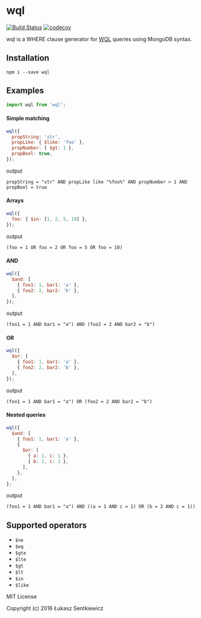 # wql
[![Build Status](https://travis-ci.org/lsentkiewicz/wql.svg?branch=master)](https://travis-ci.org/lsentkiewicz/wql)
[![codecov](https://codecov.io/gh/lsentkiewicz/wql/branch/master/graph/badge.svg)](https://codecov.io/gh/lsentkiewicz/wql)

wql is a WHERE clause generator for [WQL](https://msdn.microsoft.com/en-us/library/aa394606(v=vs.85).aspx) queries using MongoDB syntax.  

## Installation

```
npm i --save wql
```


## Examples

```js
import wql from 'wql';
```

#### Simple matching

```js
wql({
  propString: 'str',
  propLike: { $like: 'foo' },
  propNumber: { $gt: 1 },
  propBool: true,
});
```
output
```
propString = "str" AND propLike like "%foo%" AND propNumber > 1 AND propBool = true
```


#### Arrays
```js
wql({
  foo: { $in: [1, 2, 5, 10] },
});
```
output
```
(foo = 1 OR foo = 2 OR foo = 5 OR foo = 10)
```

#### AND
```js
wql({
  $and: [
    { foo1: 1, bar1: 'a' },
    { foo2: 2, bar2: 'b' },
  ],
});
```
output
```
(foo1 = 1 AND bar1 = "a") AND (foo2 = 2 AND bar2 = "b")
```

#### OR
```js
wql({
  $or: [
    { foo1: 1, bar1: 'a' },
    { foo2: 2, bar2: 'b' },
  ],
});
```
output
```
(foo1 = 1 AND bar1 = "a") OR (foo2 = 2 AND bar2 = "b")
```


#### Nested queries
```js
wql({
  $and: [
    { foo1: 1, bar1: 'a' },
    {
      $or: [
        { a: 1, c: 1 },
        { b: 2, c: 1 },
      ],
    },
  ],
};
```
output
```
(foo1 = 1 AND bar1 = "a") AND ((a = 1 AND c = 1) OR (b = 2 AND c = 1))
```


## Supported operators
- `$ne`
- `$eq`
- `$gte`
- `$lte`
- `$gt`
- `$lt`
- `$in`
- `$like`

MIT License

Copyright (c) 2016 Łukasz Sentkiewicz